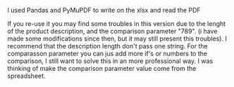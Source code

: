 I used Pandas and PyMuPDF to write on the xlsx and read the PDF

If you re-use it you may find some troubles in this version due to the lenght of the product description, and the comparison parameter "789".
(i have made some modifications since then, but it may still present this troubles).
I recommend that the description length don't pass one string.
For the comparasson parameter you can jus add more if's or numbers to the comparison, I still want to solve this in an more professional way.
I was thinking of make the comparison parameter value come from the spreadsheet. 
